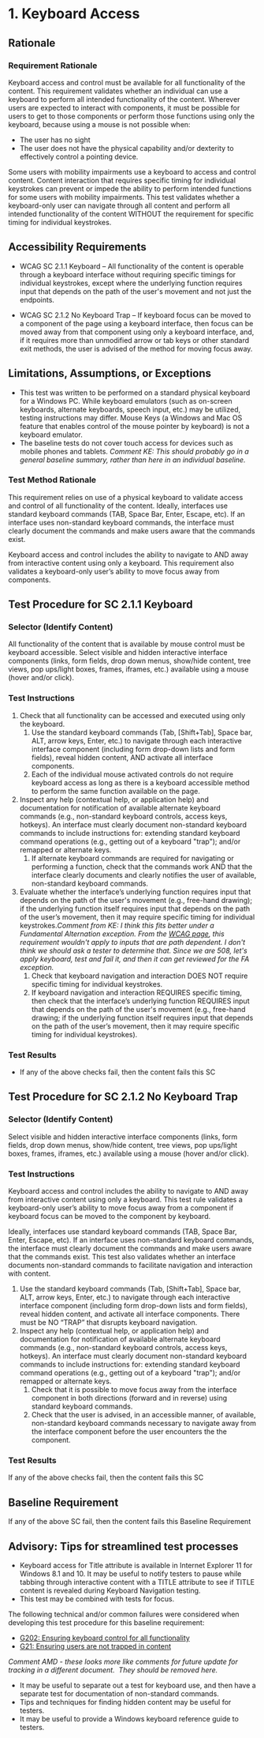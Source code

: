 # 1. Keyboard Access
## Rationale
### Requirement Rationale
Keyboard access and control must be available for all functionality of the content. This requirement validates whether an individual can use a keyboard to perform all intended functionality of the content. Wherever users are expected to interact with components, it must be possible for users to get to those components or perform those functions using only the keyboard, because using a mouse is not possible when: 
* The user has no sight
* The user does not have the physical capability and/or dexterity to effectively control a pointing device.

Some users with mobility impairments use a keyboard to access and control content. Content interaction that requires specific timing for individual keystrokes can prevent or impede the ability to perform intended functions for some users with mobility impairments. This test validates whether a keyboard-only user can navigate through all content and perform all intended functionality of the content WITHOUT the requirement for specific timing for individual keystrokes.

## Accessibility Requirements
* WCAG SC  2.1.1 Keyboard – All functionality of the content is operable through a keyboard interface without requiring specific timings for individual keystrokes, except where the underlying function requires input that depends on the path of the user's movement and not just the endpoints. 

* WCAG SC 2.1.2 No Keyboard Trap – If keyboard focus can be moved to a component of the page using a keyboard interface, then focus can be moved away from that component using only a keyboard interface, and, if it requires more than unmodified arrow or tab keys or other standard exit methods, the user is advised of the method for moving focus away.

## Limitations, Assumptions, or Exceptions
* This test was written to be performed on a standard physical keyboard for a Windows PC. While keyboard emulators (such as on-screen keyboards, alternate keyboards, speech input, etc.) may be utilized, testing instructions may differ. Mouse Keys (a Windows and Mac OS feature that enables control of the mouse pointer by keyboard) is not a keyboard emulator.
* The baseline tests do not cover touch access for devices such as mobile phones and tablets. *Comment KE: This should probably go in a general baseline summary, rather than here in an individual baseline.*

### Test Method Rationale

This requirement relies on use of a physical keyboard to validate access and control of all functionality of the content. Ideally, interfaces use standard keyboard commands (TAB, Space Bar, Enter, Escape, etc). If an interface uses non-standard keyboard commands, the interface must clearly document the commands and make users aware that the commands exist.

Keyboard access and control includes the ability to navigate to AND away from interactive content using only a keyboard. This requirement also validates a keyboard-only user’s ability to move focus away from components. 

## Test Procedure for SC 2.1.1 Keyboard
### Selector (Identify Content)
All functionality of the content that is available by mouse control must be keyboard accessible. Select visible and hidden interactive interface components (links, form fields, drop down menus, show/hide content, tree views, pop ups/light boxes, frames, iframes, etc.) available using a mouse (hover and/or click).

### Test Instructions
1. Check that all functionality can be accessed and executed using only the keyboard.
    1. Use the standard keyboard commands (Tab, [Shift+Tab], Space bar, ALT, arrow keys, Enter, etc.) to navigate through each interactive interface component (including form drop-down lists and form fields), reveal hidden content, AND activate all interface components.
    1.  Each of the individual mouse activated controls do not require keyboard access as long as there is a keyboard accessible method to perform the same function available on the page. 
1. Inspect any help (contextual help, or application help) and documentation for notification of available alternate keyboard commands (e.g., non-standard keyboard controls, access keys, hotkeys). An interface must clearly document non-standard keyboard commands to include instructions for: extending standard keyboard command operations (e.g., getting out of a keyboard "trap"); and/or remapped or alternate keys.
    1. If alternate keyboard commands are required for navigating or performing a function, check that the commands work AND that the interface clearly documents and clearly notifies the user of available, non-standard keyboard commands. 
1. Evaluate whether the interface’s underlying function requires input that depends on the path of the user's movement (e.g., free-hand drawing); if the underlying function itself requires input that depends on the path of the user’s movement, then it may require specific timing for individual keystrokes.*Comment from KE: I think this fits better under a Fundamental Alternation exception. From the [WCAG page](https://www.w3.org/TR/UNDERSTANDING-WCAG20/keyboard-operation-keyboard-operable.html), this requirement wouldn't apply to inputs that are path dependent. I don't think we should ask a tester to determine that. Since we are 508, let's apply keyboard, test and fail it, and then it can get reviewed for the FA exception.*
    1. Check that keyboard navigation and interaction DOES NOT require specific timing for individual keystrokes. 
    2. If keyboard navigation and interaction REQUIRES specific timing, then check that the interface’s underlying function REQUIRES input that depends on the path of the user's movement (e.g., free-hand drawing; if the underlying function itself requires input that depends on the path of the user’s movement, then it may require specific timing for individual keystrokes). 

### Test Results
* If any of the above checks fail, then the content fails this SC

## Test Procedure for SC 2.1.2 No Keyboard Trap
### Selector (Identify Content)
Select visible and hidden interactive interface components (links, form fields, drop down menus, show/hide content, tree views, pop ups/light boxes, frames, iframes, etc.) available using a mouse (hover and/or click).

### Test Instructions
Keyboard access and control includes the ability to navigate to AND away from interactive content using only a keyboard. This test rule validates a keyboard-only user’s ability to move focus away from a component if keyboard focus can be moved to the component by keyboard. 

Ideally, interfaces use standard keyboard commands (TAB, Space Bar, Enter, Escape, etc). If an interface uses non-standard keyboard commands, the interface must clearly document the commands and make users aware that the commands exist. This test also validates whether an interface documents non-standard commands to facilitate navigation and interaction with content.

1. Use the standard keyboard commands (Tab, [Shift+Tab], Space bar, ALT, arrow keys, Enter, etc.) to navigate through each interactive interface component (including form drop-down lists and form fields), reveal hidden content, and activate all interface components. There must be NO “TRAP” that disrupts keyboard navigation.
1. Inspect any help (contextual help, or application help) and documentation for notification of available alternate keyboard commands (e.g., non-standard keyboard controls, access keys, hotkeys). An interface must clearly document non-standard keyboard commands to include instructions for: extending standard keyboard command operations (e.g., getting out of a keyboard "trap"); and/or remapped or alternate keys. 
    1. Check that it is possible to move focus away from the interface component in both directions (forward and in reverse) using standard keyboard commands.
    1. Check that the user is advised, in an accessible manner, of available, non-standard keyboard commands necessary to navigate away from the interface component before the user encounters the the component. 

### Test Results
If any of the above checks fail, then the content fails this SC

## Baseline Requirement
If any of the above SC fail, then the content fails this Baseline Requirement

## Advisory: Tips for streamlined test processes
* Keyboard access for Title attribute is available in Internet Explorer 11 for Windows 8.1 and 10. It may be useful to notify testers to pause while tabbing through interactive content with a TITLE attribute to see if TITLE content is revealed during Keyboard Navigation testing.
* This test may be combined with tests for focus.

The following technical and/or common failures were considered when developing this test procedure for this baseline requirement:
* [G202: Ensuring keyboard control for all functionality](http://www.w3.org/TR/WCAG20-TECHS/G202.html)
* [G21: Ensuring users are not trapped in content](http://www.w3.org/TR/WCAG20-TECHS/G21.html)


*Comment AMD - these looks more like comments for future update for tracking in a different document.  They should be removed here.*
* It may be useful to separate out a test for keyboard use, and then have a separate test for documentation of non-standard commands. 
* Tips and techniques for finding hidden content may be useful for testers.
* It may be useful to provide a Windows keyboard reference guide to testers.
